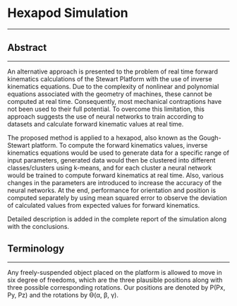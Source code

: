 # Hexapod Simulation
---

## Abstract
---

An alternative approach is presented to the problem of real time forward kinematics calculations of the Stewart Platform with the use of inverse kinematics equations. Due to the complexity of nonlinear and polynomial equations associated with the geometry of machines, these cannot be computed at real time. Consequently, most mechanical contraptions have not been used to their full potential. To overcome this limitation, this approach suggests the use of neural networks to train according to datasets and calculate forward kinematic values at real time. 

The proposed method is applied to a hexapod, also known as the Gough- Stewart platform. To compute the forward kinematics values, inverse kinematics equations would be used to generate data for a specific range of input parameters, generated data would then be clustered into different classes/clusters using k-means, and for each cluster a neural network would be trained to compute forward kinematics at real time. Also, various changes in the parameters are introduced to increase the accuracy of the neural networks. At the end, performance for orientation and position is computed separately by using mean squared error to observe the deviation of calculated values from expected values for forward kinematics. 

Detailed description is added in the complete report of the simulation along with the conclusions. 

## Terminology
---

Any freely-suspended object placed on the platform is allowed to move in six degree of freedoms, which are the three
plausible positions along with three possible corresponding rotations. Our positions are denoted
by P(Px, Py, Pz) and the rotations by ϴ(α, β, γ).

